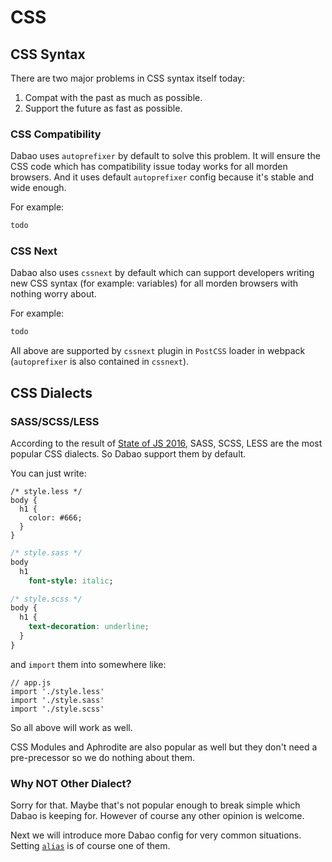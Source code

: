 # CSS

## CSS Syntax

There are two major problems in CSS syntax itself today:

1. Compat with the past as much as possible.
2. Support the future as fast as possible.

### CSS Compatibility

Dabao uses `autoprefixer` by default to solve this problem. It will ensure the CSS code which has compatibility issue today works for all morden browsers. And it uses default `autoprefixer` config because it's stable and wide enough.

For example:

``` css
todo
```

### CSS Next

Dabao also uses `cssnext` by default which can support developers writing new CSS syntax (for example: variables) for all morden browsers with nothing worry about.

For example:

``` css
todo
```

All above are supported by `cssnext` plugin in `PostCSS` loader in webpack (`autoprefixer` is also contained in `cssnext`).

## CSS Dialects

### SASS/SCSS/LESS

According to the result of [State of JS 2016](https://stateofjs.com/2016/css/), SASS, SCSS, LESS are the most popular CSS dialects. So Dabao support them by default.

You can just write:

``` less
/* style.less */
body {
  h1 {
    color: #666;
  }
}
```

``` sass
/* style.sass */
body
  h1
    font-style: italic;
```

``` scss
/* style.scss */
body {
  h1 {
    text-decoration: underline;
  }
}
```

and `import` them into somewhere like:

```
// app.js
import './style.less'
import './style.sass'
import './style.scss'
```

So all above will work as well.

CSS Modules and Aphrodite are also popular as well but they don't need a pre-precessor so we do nothing about them.

### Why NOT Other Dialect?

Sorry for that. Maybe that's not popular enough to break simple which Dabao is keeping for. However of course any other opinion is welcome.

Next we will introduce more Dabao config for very common situations. Setting [`alias`](./alias.md) is of course one of them.
